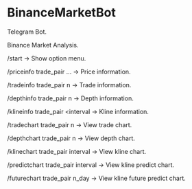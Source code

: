 # BinanceMarketBot

Telegram Bot. 

Binance Market Analysis.

/start -> Show option menu.

/priceinfo trade_pair ... -> Price information.

/tradeinfo trade_pair n -> Trade information.

/depthinfo trade_pair n -> Depth information.

/klineinfo trade_pair <interval -> Kline information.

/tradechart trade_pair n -> View trade chart.

/depthchart trade_pair n -> View depth chart.

/klinechart trade_pair interval -> View kline chart.

/predictchart trade_pair interval -> View kline predict chart.

/futurechart trade_pair n_day -> View kline future predict chart.
